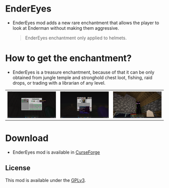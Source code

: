 # EnderEyes
- EnderEyes mod adds a new rare enchantment that allows the player to look at Enderman without making them aggressive.
    > EnderEyes enchantment only applied to helmets.

# How to get the enchantment?
- EnderEyes is a treasure enchantment, because of that it can be only obtained from jungle temple and stronghold chest loot, fishing, raid drops, or trading with a librarian of any level.

|                             |                             |                             |
|:---------------------------:|:---------------------------:|:---------------------------:|
| <img src="modImages/1.png"> | <img src="modImages/2.png"> | <img src="modImages/3.png"> |

# Download
- EnderEyes mod is available in [CurseForge](https://www.curseforge.com/minecraft/mc-mods/endereyes)

## License
This mod is available under the [GPLv3](LICENSE).